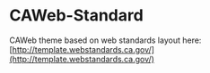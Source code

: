 # CAWeb-Standard
CAWeb theme based on web standards layout here: [http://template.webstandards.ca.gov/](http://template.webstandards.ca.gov/)
